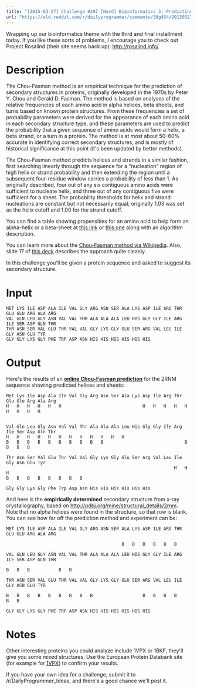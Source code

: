 ```yaml
---
title: "[2015-03-27] Challenge #207 [Hard] Bioinformatics 3: Predicting Protein Secondary Structures"
url: "https://old.reddit.com/r/dailyprogrammer/comments/30g454/20150327_challenge_207_hard_bioinformatics_3/"
---
```


Wrapping up our bioinformatics theme with the third and final installment today. If you like these sorts of problems, I encourage you to check out Project Rosalind (their site seems back up): http://rosalind.info/

# Description

The Chou-Fasman method is an empirical technique for the prediction of secondary structures in proteins, originally developed in the 1970s by Peter Y. Chou and Gerald D. Fasman. The method is based on analyses of the relative frequencies of each amino acid in alpha helices, beta sheets, and turns based on known protein structures.  From these frequencies a set of probability parameters were derived for the appearance of each amino acid in each secondary structure type, and these parameters are used to predict the probability that a given sequence of amino acids would form a helix, a beta strand, or a turn in a protein. The method is at most about 50–60% accurate in identifying correct secondary structures, and is mostly of historical significance at this point (it's been updated by better methods). 

The Chou-Fasman method predicts helices and strands in a similar fashion, first searching linearly through the sequence for a "nucleation" region of high helix or strand probability and then extending the region until a subsequent four-residue window carries a probability of less than 1. As originally described, four out of any six contiguous amino acids were sufficient to nucleate helix, and three out of any contiguous five were sufficient for a sheet. The probability thresholds for helix and strand nucleations are constant but not necessarily equal; originally 1.03 was set as the helix cutoff and 1.00 for the strand cutoff.

You can find a table showing propensities for an amino acid to help form an alpha-helix or a beta-sheet at [this link](http://employees.csbsju.edu/hjakubowski/classes/ch331/protstructure/tablechoufas.htm) or [this one](http://prowl.rockefeller.edu/aainfo/chou.htm) along with an algorithm description. 

You can learn more about the [Chou-Fasman method via Wikipedia](http://en.wikipedia.org/wiki/Chou%E2%80%93Fasman_method). Also, slide 17 of [this deck](http://www.slideshare.net/RoshanKarunarathna1/chou-fasman-algorithm-for-protein-structure) describes the approach quite cleanly.

In this challenge you'll be given a protein sequence and asked to suggest its secondary structure. 

# Input

    MET LYS ILE ASP ALA ILE VAL GLY ARG ASN SER ALA LYS ASP ILE ARG THR GLU GLU ARG ALA ARG
    VAL GLN LEU GLY ASN VAL VAL THR ALA ALA ALA LEU HIS GLY GLY ILE ARG ILE SER ASP GLN THR
    THR ASN SER VAL GLU THR VAL VAL GLY LYS GLY GLU SER ARG VAL LEU ILE GLY ASN GLU TYR
    GLY GLY LYS GLY PHE TRP ASP ASN HIS HIS HIS HIS HIS HIS 

# Output

Here's the results of an **[online Chou-Fasman prediction](http://www.biogem.org/cgi-bin/cho-fas.pl)** for the 2RNM sequence showing predicted helices and sheets:

	Met Lys Ile Asp Ala Ile Val Gly Arg Asn Ser Ala Lys Asp Ile Arg Thr Glu Glu Arg Ala Arg 
	H   H   H   H   H   H                               H   H   H   H   H   H   H   H   H   


	Val Gln Leu Gly Asn Val Val Thr Ala Ala Ala Leu His Gly Gly Ile Arg Ile Ser Asp Gln Thr 
	H   H   H   H   H   H   H   H   H   H   H   H  
	B   B   B   B   B   B   B   B   B   B                               B   B   B   B             
	
	Thr Asn Ser Val Glu Thr Val Val Gly Lys Gly Glu Ser Arg Val Leu Ile Gly Asn Glu Tyr 
																	H   H   H
	B   B   B   B   B   B   B   B 

	Gly Gly Lys Gly Phe Trp Asp Asn His His His His His His
	


And here is the **empirically determined** secondary structure from x-ray crystallography, based on http://pdbj.org/mine/structural_details/2rnm. Note that no alpha helices were found in the structure, so that row is blank. You can see how far off the prediction method and experiment can be:

	MET LYS ILE ASP ALA ILE VAL GLY ARG ASN SER ALA LYS ASP ILE ARG THR GLU GLU ARG ALA ARG
	
	                                            B   B   B   B   B   B

	VAL GLN LEU GLY ASN VAL VAL THR ALA ALA ALA LEU HIS GLY GLY ILE ARG ILE SER ASP GLN THR

	B   B   B           B   B  

	THR ASN SER VAL GLU THR VAL VAL GLY LYS GLY GLU SER ARG VAL LEU ILE GLY ASN GLU TYR

	B   B   B   B   B   B   B   B   B                   B   B   B   B           B   B

	GLY GLY LYS GLY PHE TRP ASP ASN HIS HIS HIS HIS HIS HIS
	

# Notes

Other interesting proteins you could analyze include 1VPX or 1BKF, they'll give you some mixed structures. Use the European Protein Databank site (for example for [1VPX](http://www.ebi.ac.uk/pdbe-srv/view/entry/1vpx/secondary.html)) to confirm your results. 

If you have your own idea for a challenge, submit it to /r/DailyProgrammer_Ideas, and there's a good chance we'll post it.